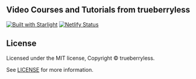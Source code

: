 ## Video Courses and Tutorials from trueberryless

[![Built with Starlight](https://astro.badg.es/v2/built-with-starlight/tiny.svg)](https://starlight.astro.build)
[![Netlify Status](https://api.netlify.com/api/v1/badges/109109dc-9be3-482e-9179-a5c3218eb988/deploy-status)](https://app.netlify.com/sites/trueberryless-videos/deploys)

## License

Licensed under the MIT license, Copyright © trueberryless.

See [LICENSE](/LICENSE) for more information.
